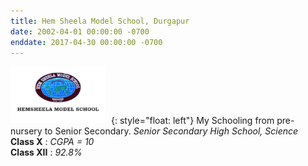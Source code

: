 ```yaml
---
title: Hem Sheela Model School, Durgapur
date: 2002-04-01 00:00:00 -0700
enddate: 2017-04-30 00:00:00 -0700
---
```

<img src="../images/hsms_logo.jpg" width = 150 height=90 style="margin: 1px 10px 1px 1px;">{: style="float: left"}
My Schooling from pre-nursery to Senior Secondary. 
*Senior Secondary High School, Science* <br>
__Class X__    : *CGPA = 10* <br>
__Class XII__  : *92.8%*
